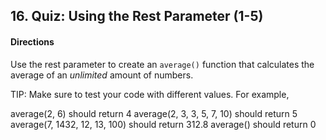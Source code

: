 ## 16. Quiz: Using the Rest Parameter (1-5)

#### Directions

Use the rest parameter to create an `average()` function that calculates the average of an _unlimited_ amount of numbers.

TIP: Make sure to test your code with different values. For example,

average(2, 6) should return 4
average(2, 3, 3, 5, 7, 10) should return 5
average(7, 1432, 12, 13, 100) should return 312.8
average() should return 0
